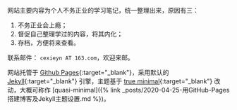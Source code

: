 网站主要内容为个人不务正业的学习笔记，统一整理出来，原因有三：
   1. 不务正业会上瘾；
   2. 督促自己整理学过的内容，将其内化；
   3. 存档，方便将来查看。
   
联系邮件： `cexieyn AT 163.com`，欢迎来邮。

网站托管于 [Github Pages][github]{:target="_blank"}，采用默认的 [Jekyll][jekyll]{:target="_blank"} 引擎，主题基于 [true minimal][trueminimal]{:target="_blank"} 改动，大概可称作 [quasi-minimal]({% link _posts/2020-04-25-用GitHub-Pages搭建博客及Jekyll主题设置.md %})。

[github]: https://pages.github.com/
[jekyll]: https://jekyllrb.com/
[trueminimal]: https://github.com/cyevgeniy/jekyll-true-minimal/